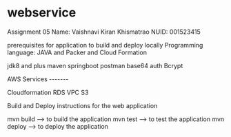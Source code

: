 # webservice

Assignment 05
Name: Vaishnavi Kiran Khismatrao
NUID: 001523415

prerequisites for application to build and deploy locally
Programming language: JAVA and Packer and Cloud Formation

jdk8 and plus
maven
springboot
postman
base64 auth
Bcrypt

AWS Services -------

Cloudformation
RDS
VPC
S3

Build and Deploy instructions for the web application


mvn build --> to build the application
mvn test --> to test the application
mvn deploy --> to deploy the application
